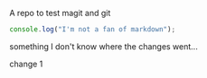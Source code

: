 A repo to test magit and git

```js
console.log("I'm not a fan of markdown");
```

something
I don't know where the changes went...

change 1
